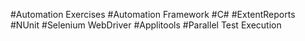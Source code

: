 #Automation Exercises
#Automation Framework
#C#
#ExtentReports
#NUnit
#Selenium WebDriver
#Applitools
#Parallel Test Execution

